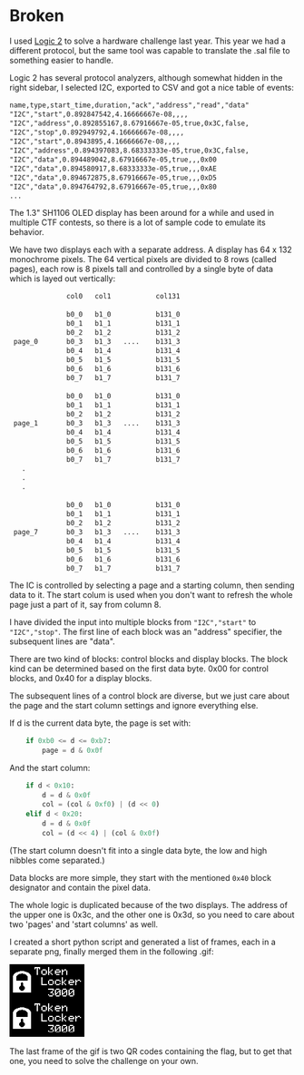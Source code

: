 # Broken

I used [Logic 2](https://www.saleae.com/downloads/) to solve a hardware challenge last year. This year we had a different protocol, but the same tool was capable to translate the .sal file to something easier to handle.

Logic 2 has several protocol analyzers, although somewhat hidden in the right sidebar, I selected I2C, exported to CSV and got a nice table of events:

```
name,type,start_time,duration,"ack","address","read","data"
"I2C","start",0.892847542,4.16666667e-08,,,,
"I2C","address",0.892855167,8.67916667e-05,true,0x3C,false,
"I2C","stop",0.892949792,4.16666667e-08,,,,
"I2C","start",0.8943895,4.16666667e-08,,,,
"I2C","address",0.894397083,8.68333333e-05,true,0x3C,false,
"I2C","data",0.894489042,8.67916667e-05,true,,,0x00
"I2C","data",0.894580917,8.68333333e-05,true,,,0xAE
"I2C","data",0.894672875,8.67916667e-05,true,,,0xD5
"I2C","data",0.894764792,8.67916667e-05,true,,,0x80
...
````

The 1.3" SH1106 OLED display has been around for a while and used in multiple CTF contests, so there is a lot of sample code to emulate its behavior.

We have two displays each with a separate address. A display has 64 x 132 monochrome pixels. The 64 vertical pixels are divided to 8 rows (called pages), each row is 8 pixels tall and controlled by a single byte of data which is layed out vertically:

```
              col0   col1           col131

              b0_0   b1_0           b131_0
              b0_1   b1_1           b131_1
              b0_2   b1_2           b131_2
 page_0       b0_3   b1_3   ....    b131_3
              b0_4   b1_4           b131_4
              b0_5   b1_5           b131_5 
              b0_6   b1_6           b131_6 
              b0_7   b1_7           b131_7

              b0_0   b1_0           b131_0
              b0_1   b1_1           b131_1
              b0_2   b1_2           b131_2
 page_1       b0_3   b1_3   ....    b131_3
              b0_4   b1_4           b131_4
              b0_5   b1_5           b131_5 
              b0_6   b1_6           b131_6 
              b0_7   b1_7           b131_7
   .
   .
   .

              b0_0   b1_0           b131_0
              b0_1   b1_1           b131_1
              b0_2   b1_2           b131_2
 page_7       b0_3   b1_3   ....    b131_3
              b0_4   b1_4           b131_4
              b0_5   b1_5           b131_5 
              b0_6   b1_6           b131_6 
              b0_7   b1_7           b131_7
```

The IC is controlled by selecting a page and a starting column, then sending data to it.  The start colum is used when you don't want to refresh the whole page just a part of it, say from column 8. 

I have divided the input into multiple blocks from `"I2C","start"` to `"I2C","stop"`. The first line of each block was an "address" specifier, the subsequent lines are "data". 

There are two kind of blocks: control blocks and display blocks. The block kind can be determined based on the first data byte. 0x00 for control blocks, and 0x40 for a display blocks.

The subsequent lines of a control block are diverse, but we just care about the page and the start column settings and ignore everything else.

If d is the current data byte, the page is set with:
``` python
    if 0xb0 <= d <= 0xb7:
        page = d & 0x0f
```

And the start column:
``` python
    if d < 0x10:
        d = d & 0x0f
        col = (col & 0xf0) | (d << 0)
    elif d < 0x20:
        d = d & 0x0f
        col = (d << 4) | (col & 0x0f)
```

(The start column doesn't fit into a single data byte, the low and high nibbles come separated.)

Data blocks are more simple, they start with the mentioned `0x40` block designator and contain the pixel data.

The whole logic is duplicated because of the two displays. The address of the upper one is 0x3c, and the other one is 0x3d, so you need to care about two 'pages' and 'start columns' as well.

I created a short python script and generated a list of frames, each in a separate png, finally merged them in the following .gif:

![](display.gif)

The last frame of the gif is two QR codes containing the flag, but to get that one, you need to solve the challenge on your own.
